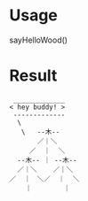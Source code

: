 # Usage
sayHelloWood()
# Result
```
 _____________
< hey buddy! >
 -------------
  \
   \   --木--
       ／｜＼
     ／  ｜  ＼
  --木-- ｜ --木--
  ／｜＼    ／｜＼
／  ｜　＼／  ｜  ＼
    ｜        ｜
```

